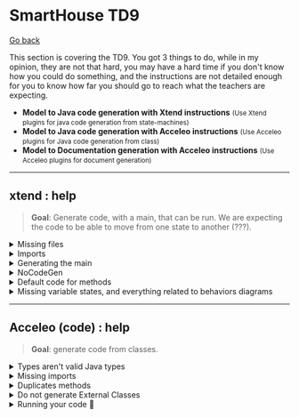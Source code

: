 # SmartHouse TD9

[Go back](../index.md)

This section is covering the TD9. You got 3 things to do, while in my opinion, they are not that hard, you may have a hard time if you don't know how you could do something, and the instructions are not detailed enough for you to know how far you should go to reach what the teachers are expecting.

* **Model to Java code generation with Xtend instructions** <small>(Use Xtend plugins for java code generation from state-machines)</small>
* **Model to Java code generation with Acceleo instructions** <small>(Use Acceleo plugins for Java code generation from class)</small>
* **Model to Documentation generation with Acceleo instructions** <small>(Use Acceleo plugins for document generation)</small>

<hr class="sl">

## xtend : help

> **Goal**: Generate code, with a main, that can be run. We are expecting the code to be able to move from one state to another (???).

<details class="details-e">
<summary>Missing files</summary>

The problem is coming, as you could expect, from the model. Some issues that we found were

> **Possible issue**: **Missing names** (xxx.name.empty is raising a NPE)<br>
> **Is this your problem?**: in the first editor, you got a console with errors that happened in the second editor. Check the log inside with CTRL-F.

You may have removed names on states of your Behavior diagram to make it cleaner. That's not good because it's raising exceptions. **Check that every state, if, entry, exit** got a name.

> **Possible issue**: your model is broken 😭<br>

Open every diagram, and check that there aren't classes that disappeared. Explore every entry in the model explorer, and check that there are no duplicate entries (not two times the same class, etc.) People I know having this didn't manage to solve it 😭.
</details>

<details class="details-e">
<summary>Imports</summary>
<br>

<details class="details-e">
<summary><b>java.util.HashSet</b>/<b>java.util.Arrays</b> no added</summary>

You need to declare dependencies. This is a bit complex, but fortunately, I'm giving you the steps

* Click on SmartHouse (in the model explorer, the root)
* Go to **Profile** > Profile Applications
	* Next to "+" and "x", click on "apply registered profile"
		* Add "Papyrus Code Generation Profile"
		* Add "Papyrus Java Profile"

In SmartHouse (root), add a new package (new child) "ExternalTypes". Click on it, then **Profile**, then **Applied Stereotypes**, and add **NoCodeGen** (it's useless but do it). Put inside two classes

* HashSet <small>(that will be used to reference java.util.HashSet)</small>
* Arrays <small>(that will be used to reference java.util.Arrays)</small>

And on both of them, add them a stereotype (Profile > +) "External". Click on the stereotype, and the small arrow to expand, and name to the referenced class.

Then create in the root a new class diagram "Dependencies" and use the usage relationship to request an import.

![Dependencies](images/Dependencies.png)
</details>

<details class="details-e">
<summary>Missing or unneeded import</summary>

Each import is created for each "use" (usage relationship) you created between two classes. Add or remove such relationship to add or remove imports.
</details>
</details>

<details class="details-e">
<summary>Generating the main</summary>

We are assuming you did the import, so you created **Dependencies**. Open SMModel and copy the class **Main** (Right-click > Copy if needed). Go back to SmartHouse and paste the class in the root. Add it to the diagram Dependencies.

![Main](images/main.png)

But, you need to edit the code of the main. Expand Main (in the model, the arrow). Click on the OpaqueBehavior **main** and write your code.

```java
System.setErr(System.out);
		
HouseController stateMachine = new HouseController();
stateMachine.transit("S1", "S2"); // error, check HouseController for states
```

You may run the main, as we did with the previous Main.
</details>

<details class="details-e">
<summary>NoCodeGen</summary>
<br>

<details class="details-e">
<summary>Code to not import a package marked as NoCodeGen</summary>

If you added NoCodeGen to ExternalTypes, you have to remove it or improve the following code in **ClassUtils.java**, **requiredClassifiers**, right before the return. You may use the method filter too if you want.

```java
// import
// import org.eclipse.papyrus.designer.languages.common.profile.Codegen.NoCodeGen;
EList<Classifier> usedClassesReturn = new UniqueEList<Classifier>();
for(Classifier c : usedClasses) {
	if (!GenUtils.hasStereotypeTree(c, NoCodeGen.class)) {
		usedClassesReturn.add(c);
	}
}
```
</details>

<details class="details-e">
<summary>Code to not generate a package marked as NoCodeGen</summary>

Edit **noCodeGen** in **JavaModelElementsCreator**.

```diff
- GenUtils.hasStereotypeTree(element, ExternLibrary.class) ||
+ GenUtils.hasStereotypeTree(element, ExternLibrary.class) &&
+ GenUtils.hasStereotypeTree(element, NoCodeGen.class);
```
</details>
</details>

<details class="details-e">
<summary>Default code for methods</summary>

We are considering cases such as `return false;` missing in a method (as a default implementation), while you could also completely implement a method.

<details class="details-e">
<summary>Default/Implementation, as we did with the main</summary>

* Right-click on a class (ex: TemperatureSensor)
* New Child > Opaque Behavior > Owned ...
* Name it (ex: `getTemperatureDefaultImplementation`)
* Language > + > Java
* Write some code
```java
// todo
return false;
```
* Click on a method (ex: `getTemperature`)
* In UML, look for the field Method
* Add your Opaque Behavior
</details>

<details class="details-e">
<summary>Default implementation in the generator</summary>

You must change the return type so that it is always a class, if this is not a constructor nor void. Then, the default behavior will be **return null** if we are returning something that is not void, nor it's a constructor.

In **JavaOperations.xtend**, in **javaReturnSpec**

```diff
- JavaGenUtils.javaQualifiedName(operation.type, operation.owner) + ' ' 
+ JavaGenUtils.javaQualifiedName(operation.type, operation.owner).toFirstUpper() + ' '
```

And in **javaOperationDeclaration**

```diff
- «IF mustGenerateBody(operation)»«JavaOperations.javaOperationImplementation(operation)»«ENDIF»
+ «IF mustGenerateBody(operation)»«JavaOperations.javaOperationImplementation(operation)»
+ «IF javaReturnSpec(operation) != 'void ' && !isConstructor(operation)»return null;«ENDIF»«ENDIF»
```
</details>
</details>

<details class="details-e">
<summary>Missing variable states, and everything related to behaviors diagrams</summary>

You should have such a variable in both manager and the controller (=every software). If not, you will have to check the **Classifier behavior** value. Simply click on the class for which there is a problem, go to advanced. Check the value for **Classifier behavior** is a state machine. If not, then double click on it and select the state machine.

![Wrong classifier behavior](images/wrong_cb.png)
</details>

<hr class="sr">

## Acceleo (code) : help

> **Goal**: generate code from classes.

<details class="details-e">
<summary>Types aren't valid Java types</summary>

First, types such as Real are not converted to Float. You need to replace the print of the type with a call

* use `genType(aProperty.type.name)`
	* instead of `aProperty.type.name`
	* or instead of `aProperty.type.name.toUpperFirst()`
* of course, sometimes the variable isn't called aProperty

The locations are

* **classJavaFile**: **fields** (1), **operations** (1), **parameters** (1), **accessors** (2)
* **interfaceJavaFile**: **genInterfaceJavaFile** (1), **parameters** (1)

And we are creating the template **genType** in **common/fileUtils.mtl**

```java
[**
 * Generates the type in Java given an OCL type
 * @param aType The OCL Type
 */]
[template public genType(aType : String)]
[if (aType.toUpperFirst() = 'Real')]Float[else][aType.toUpperFirst()/][/if]
[/template]
```

> **Pro tip**: We should handle **Unlimited Natural** (Long) too. String, Boolean, and Integer are already like we want. 
</details>

<details class="details-e">
<summary>Missing imports</summary>

An easy way to do this is to hard code the import, by adding some lines in **genDefaultImport** inside **common/fileUtils.mtl**

```java
[template public genDefaultImport(aType : Type)]
// [protected ('for imports')]
import java.util.*;
// [/protected]
[/template]
```

You need to add import right after the java.util import. But, this won't do. You will also have to put every package inside one package, because in Java, you can't import classes nested in the default package. **In fileUtils**, edit these two functions with

```diff
[template private packagePath(aType : Type)]
- [ /* something */ /]
+ ['/' + aType.getSourcePackage() + '/' + /* something */ /]
[/template]

[template public genPackageValue(aType : Type)]
- [ /* something */ /]
+ [aType.getSourcePackage() + '.' + /* something */ /]
[/template]
```

And create the template **getSourcePackage**

```java
[template public getSourcePackage(aType : Type)]
[aType.getModel().name/]
[/template]
```

Now, your packages will be in a default package named **SmartHouse**. Allowing you to use the following import statements.

```java
import SmartHouse.Software.*;
import SmartHouse.Hardware.*;
import SmartHouse.Communication.Alarm_Protocol.*;
import SmartHouse.Communication.Controller_Protocol.*;
import SmartHouse.Communication.HeatingACS_Protocol.*;
import SmartHouse.Communication.Managers_Protocol.*;
import SmartHouse.Communication.Sensors_Protocol.*;
```
</details>

<details class="details-e">
<summary>Duplicates methods</summary>

Obviously, this is a problem in your model, but you can edit **classJavaFile**, template **operations**

```diff
- [for (anOperation : Operation | aClass.getOperations()->union(aClass.getImplementedInterfaces().ownedOperation))]
+ [for (anOperation : Operation | aClass.getOperations())]
```
</details>

<details class="details-e">
<summary>Do not generate External Classes</summary>

Wrap the code generating aClass inside this if. You can trick this code to make it work with other templates.

```java
[let c : Classifier = aClass.oclAsType(Classifier)]
[if (c.getAppliedStereotypes()->collect(name)->count('External') = 0)]

[/if]
[/let]
```
</details>

<details class="details-e">
<summary>Running your code 🚀</summary>

* In the runtime_editor
* Right-click > New > Others > Java Project
* `org.eclipse.acceleo.javagen.SmartHouse`, Java 1.8, and you don't need to open the Java perspective
* Generate the code and put it in src
</details>
